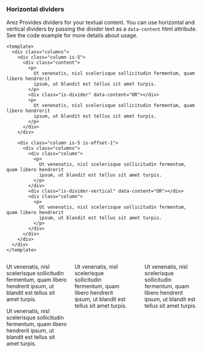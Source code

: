 ### Horizontal dividers

Arez Provides dividers for your textual content.
You can use horizontal and vertical dividers by passing
the divider text as a `data-content` html attribute.
See the code example for more details about usage.

<!--code-->

```vue
<template>
  <div class="columns">
    <div class="column is-5">
      <div class="content">
        <p>
          Ut venenatis, nisl scelerisque sollicitudin fermentum, quam libero hendrerit
          ipsum, ut blandit est tellus sit amet turpis.
        </p>
        <div class="is-divider" data-content="OR"></div>
        <p>
          Ut venenatis, nisl scelerisque sollicitudin fermentum, quam libero hendrerit
          ipsum, ut blandit est tellus sit amet turpis.
        </p>
      </div>
    </div>

    <div class="column is-5 is-offset-1">
      <div class="columns">
        <div class="column">
          <p>
            Ut venenatis, nisl scelerisque sollicitudin fermentum, quam libero hendrerit
            ipsum, ut blandit est tellus sit amet turpis.
          </p>
        </div>
        <div class="is-divider-vertical" data-content="OR"></div>
        <div class="column">
          <p>
            Ut venenatis, nisl scelerisque sollicitudin fermentum, quam libero hendrerit
            ipsum, ut blandit est tellus sit amet turpis.
          </p>
        </div>
      </div>
    </div>
  </div>
</template>
```

<!--/code-->

<!--example-->

<div class="columns">
  <div class="column is-5">
    <div class="content">
      <p>
        Ut venenatis, nisl scelerisque sollicitudin fermentum,
        quam libero hendrerit ipsum, ut blandit est tellus sit
        amet turpis.
      </p>
      <div class="is-divider" data-content="OR"></div>
      <p>
        Ut venenatis, nisl scelerisque sollicitudin fermentum,
        quam libero hendrerit ipsum, ut blandit est tellus sit
        amet turpis.
      </p>
    </div>
  </div>
  <div class="column is-5 is-offset-1">
    <div class="columns">
      <div class="column">
        <p>
          Ut venenatis, nisl scelerisque sollicitudin fermentum,
          quam libero hendrerit ipsum, ut blandit est tellus sit
          amet turpis.
        </p>
      </div>
      <div class="is-divider-vertical" data-content="OR"></div>
      <div class="column">
        <p>
          Ut venenatis, nisl scelerisque sollicitudin fermentum,
          quam libero hendrerit ipsum, ut blandit est tellus sit
          amet turpis.
        </p>
      </div>
    </div>
  </div>
</div>

<!--/example-->
